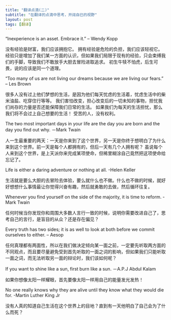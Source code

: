 ```yaml
---
title: "翻译点滴(二)"
subtitle: "在翻译的点滴中思考，开阔自已的视野"
layout: post
tags: [翻译]
---
```


“Inexperience is an asset. Embrace it.” – Wendy Kopp

没有经验是财富，我们应该拥抱它。
拥有经验是危险的负担，我们应该轻视它。
经验只是增加了我们某一方面的认识，但如果我们局限于现有的经验，只会束缚我们的手脚，导致我们不敢放手大胆去冒险进取追求。
初生牛犊不怕虎，后生可畏，说的应该是同一个道理。

“Too many of us are not living our dreams because we are living our fears.” – Les Brown

很多人没有过上他们梦想的生活，是因为他们每天忧虑的生活着，忧虑生活中的柴米油盐、吃穿住行等等。
我们害怕改变，担心改变后的一切未知的事物，担忧我们尚存的力量是否还能保障我们日常的生活。
如果我们为每天的生活担忧，那么我们将不会过上自己想要的生活！
受苦的人，没有权利。

The two most important days in your life are the day you are born and the day you find out why. －Mark Twain

人一生最重要的两天：一天是你来到了这个世界，另一天是你终于想明白了为什么来到这个世界。前一天是每个人都拥有的，但后一天有几个人拥有呢？
虽说每个人来到这个世界，是上天派你来完成某项使命，但稀里糊涂自己竟然把这项使命给忘记了。

Life is either a daring adventure or nothing at all. -Helen Keller

生活就是要么大胆的去冒险去体验，要么就什么也不做。什么也不做的时候，就好好想想什么事情最让你觉得兴奋有趣，然后就勇敢的去做，然后循环往复。

Whenever you find yourself on the side of the majority, it is time to reform. -Mark Twain

任何时候当你发现你和周围大多数人言行一致的时候，说明你需要改进自己了，思考自己的言行，是盲目的从众？还是存在偏见？

Every truth has two sides; it is as well to look at both before we commit ourselves to either. – Aesop

任何真理都有两面性，所以在我们做决定倾向某一面之前，一定要先听取两方面的不同观点，而且要尽量避免受到首先听取的一面之词的影响，但如果我们只能听取一面之词，而无法听取另一面的辩论时，我们该如何呢？

If you want to shine like a sun, first burn like a sun. －A.P.J Abdul Kalam

如果你想像太阳一样耀眼，首先要像太阳一样用自己的能量发光发热！

No one really knows why they are alive until they know what they would die for. -Martin Luther King Jr

没有人真的知道自己生活在这个世界上的目地？直到有一天他明白了自己会为了什么而死？